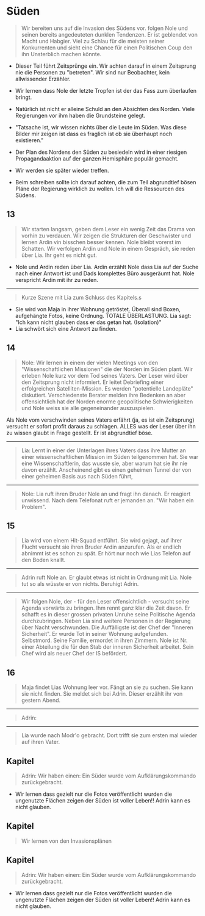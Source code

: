 # Süden
> Wir bereiten uns auf die Invasion des Südens vor. folgen Nole und seinen bereits angedeuteten dunklen Tendenzen. Er ist geblendet von Macht und Habgier. Viel zu Schlau für die meisten seiner Konkurrenten und sieht eine Chance für einen Politischen Coup  den ihn Unsterblich machen könnte.
* Dieser Teil führt Zeitsprünge ein. Wir achten darauf in einem Zeitsprung nie die Personen zu "betreten". Wir sind nur Beobachter, kein allwissender Erzähler.

* Wir lernen dass Nole der letzte Tropfen ist der das Fass zum überlaufen bringt.
* Natürlich ist nicht er alleine Schuld an den Absichten des Norden. Viele Regierungen vor ihm haben die Grundsteine gelegt.
* "Tatsache ist, wir wissen nichts über die Leute im Süden. Was diese Bilder mir zeigen ist dass es fraglich ist ob sie überhaupt noch existieren."
* Der Plan des Nordens den Süden zu besiedeln wird in einer riesigen Propagandaaktion auf der ganzen Hemisphäre populär gemacht.
* Wir werden sie später wieder treffen.
* Beim schreiben sollte ich darauf achten, die zum Teil abgrundtief bösen Pläne der Regierung wirklich zu wollen. Ich will die Ressourcen des Südens.


## 13
> Wir starten langsam, geben dem Leser ein wenig Zeit das Drama von vorhin zu verdauen.
Wir zeigen die Strukturen der Geschwister und lernen Ardin vin bisschen besser kennen. Nole bleibt vorerst im Schatten.
Wir verfolgen Ardin und Nole in einem Gespräch, sie reden über Lia. Ihr geht es nicht gut.
* Nole und Ardin reden über Lia. Ardin erzählt Nole dass Lia auf der Suche nach einer Antwort ist und Dads komplettes Büro ausgeräumt hat. Nole verspricht Ardin mit ihr zu reden.

---

> Kurze Szene mit Lia zum Schluss des Kapitels.s
* Sie wird von Maja in ihrer Wohnung getröstet. Überall sind Boxen, aufgehängte Fotos, keine Ordnung. TOTALE ÜBERLASTUNG. Lia sagt: "Ich kann nicht glauben dass er das getan hat. (Isolation)"
* Lia schwört sich eine Antwort zu finden.

## 14
> Nole: Wir lernen in einem der vielen Meetings von den "Wissenschaftlichen Missionen" die der Norden im Süden plant.
Wir erleben Nole kurz vor dem Tod seines Vaters. Der Leser wird über den Zeitsprung nicht informiert. Er leitet Debriefing einer erfolgreichen Satelliten-Mission. Es werden "potentielle Landepläte" diskutiert. Verschiedenste Berater melden ihre Bedenken an aber offensichtlich hat der Norden enorme geopolitische Schwierigkeiten und Nole weiss sie alle gegeneinander auszuspielen.

Als Nole vom verschwinden seines Vaters erfährt (ja, es ist ein Zeitsprung) versucht er sofort profit daraus zu schlagen. ALLES was der Leser über ihn zu wissen glaubt in Frage gestellt. Er ist abgrundtief böse.

---

> Lia: Lernt in einer der Unterlagen ihres Vaters dass ihre Mutter an einer wissenschaftlichen Mission im Süden teilgenommen hat. Sie war eine Wissenschaftlerin, das wusste sie, aber warum hat sie ihr nie davon erzählt.  Anscheinend gibt es einen geheimen Tunnel der von einer geheimen Basis aus nach Süden führt,

---

> Nole: Lia ruft ihren Bruder Nole an und fragt ihn danach. Er reagiert unwissend. Nach dem Telefonat ruft er jemanden an. "Wir haben ein Problem".

## 15

> Lia wird von einem Hit-Squad entführt. Sie wird gejagt, auf ihrer Flucht versucht sie ihren Bruder Ardin anzurufen. Als er endlich abnimmt ist es schon zu spät. Er hört nur noch wie Lias Telefon auf den Boden knallt.

---

> Adrin ruft Nole an. Er glaubt etwas ist nicht in Ordnung mit Lia. Nole tut so als wüsste er von nichts. Beruhigt Adrin.

---

> Wir folgen Nole, der - für den Leser offensichtlich - versucht seine Agenda vorwärts zu bringen. Ihm rennt ganz klar die Zeit davon.  Er schafft es in dieser grossen privaten Unruhe seine Politische Agenda durchzubringen. Neben Lia sind weitere Personen in der Regierung über Nacht verschwunden. Die Auffälligste ist der Chef der "Inneren Sicherheit". Er wurde Tot in seiner Wohnung aufgefunden. Selbstmord. Seine Familie, ermordet in ihren Zimmern. Nole ist Nr. einer Abteilung die für den Stab der inneren Sicherheit arbeitet. Sein Chef wird als neuer Chef der IS befördert. 

## 16
> Maja findet Lias Wohnung leer vor. Fängt an sie zu suchen. Sie kann sie nicht finden. Sie meldet sich bei Adrin. Dieser erzählt ihr von gestern Abend.

---

> Adrin:

---

>  Lia wurde nach Modr'o gebracht. Dort trifft sie zum ersten mal wieder auf ihren Vater.

## Kapitel

> Adrin: Wir haben einen: Ein Süder wurde vom Aufklärungskommando zurückgebracht.
* Wir lernen dass gezielt nur die Fotos veröffentlicht wurden die ungenutzte Flächen zeigen der Süden ist voller Leben!! Adrin kann es nicht glauben.


## Kapitel
> Wir lernen von den Invasionsplänen

## Kapitel
> Adrin: Wir haben einen: Ein Süder wurde vom Aufklärungskommando zurückgebracht.
* Wir lernen dass gezielt nur die Fotos veröffentlicht wurden die ungenutzte Flächen zeigen der Süden ist voller Leben!! Adrin kann es nicht glauben.
